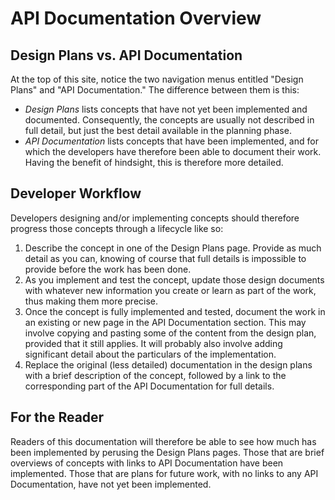 
# API Documentation Overview

## Design Plans vs. API Documentation

At the top of this site, notice the two navigation menus entitled "Design
Plans" and "API Documentation."  The difference between them is this:

 * *Design Plans* lists concepts that have not yet been implemented and
   documented.  Consequently, the concepts are usually not described in full
   detail, but just the best detail available in the planning phase.
 * *API Documentation* lists concepts that have been implemented, and for
   which the developers have therefore been able to document their work.
   Having the benefit of hindsight, this is therefore more detailed.

## Developer Workflow

Developers designing and/or implementing concepts should therefore progress
those concepts through a lifecycle like so:

 1. Describe the concept in one of the Design Plans page.  Provide as much
    detail as you can, knowing of course that full details is impossible to
    provide before the work has been done.
 1. As you implement and test the concept, update those design documents
    with whatever new information you create or learn as part of the work,
    thus making them more precise.
 1. Once the concept is fully implemented and tested, document the work in
    an existing or new page in the API Documentation section.  This may
    involve copying and pasting some of the content from the design plan,
    provided that it still applies.  It will probably also involve adding
    significant detail about the particulars of the implementation.
 1. Replace the original (less detailed) documentation in the design plans
    with a brief description of the concept, followed by a link to the
    corresponding part of the API Documentation for full details.

## For the Reader

Readers of this documentation will therefore be able to see how much has
been implemented by perusing the Design Plans pages.  Those that are brief
overviews of concepts with links to API Documentation have been implemented.
Those that are plans for future work, with no links to any API
Documentation, have not yet been implemented.
